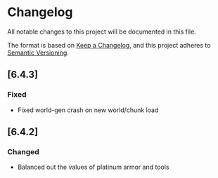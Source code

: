# Changelog
All notable changes to this project will be documented in this file.

The format is based on [Keep a Changelog](https://keepachangelog.com/en/1.0.0/),
and this project adheres to [Semantic Versioning](https://semver.org/spec/v2.0.0.html).

## [6.4.3]
### Fixed
 - Fixed world-gen crash on new world/chunk load

## [6.4.2]
### Changed
 - Balanced out the values of platinum armor and tools
